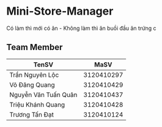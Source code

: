 # Mini-Store-Manager
Có làm thì mới có ăn - Không làm thì ăn buồi đầu ăn trứng c

## Team Member
| TenSV                  | MaSV       |
|------------------------|------------|
| Trần Nguyên Lộc        | 3120410297 |
| Võ Đăng Quang          | 3120410429 |
| Nguyễn Văn Tuấn Quân   | 3120410437 |
| Triệu Khánh Quang      | 3120410428 |
| Trương Tấn Đạt         | 3120410124 |
 
